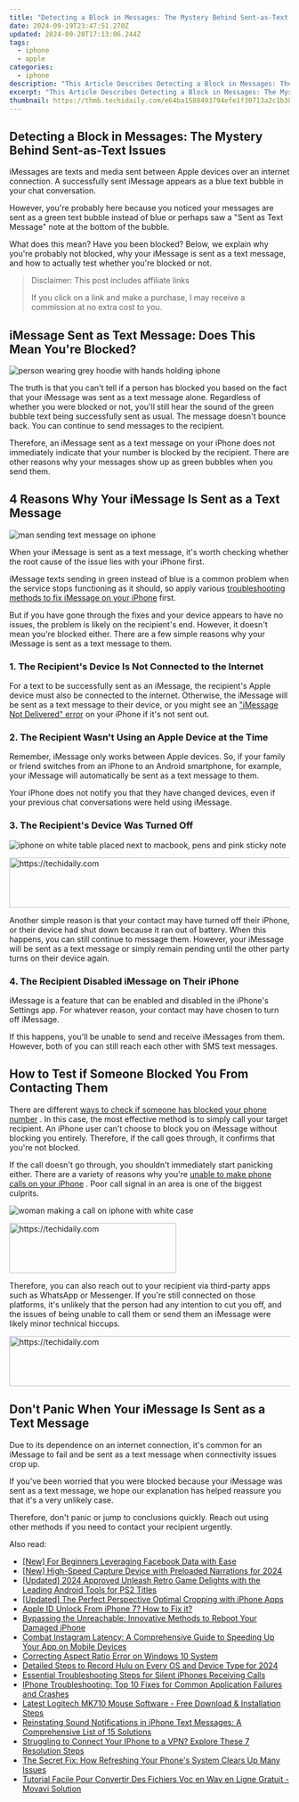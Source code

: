 ```yaml
---
title: "Detecting a Block in Messages: The Mystery Behind Sent-as-Text Issues"
date: 2024-09-19T23:47:51.270Z
updated: 2024-09-20T17:13:06.244Z
tags:
  - iphone
  - apple
categories:
  - iphone
description: "This Article Describes Detecting a Block in Messages: The Mystery Behind Sent-as-Text Issues"
excerpt: "This Article Describes Detecting a Block in Messages: The Mystery Behind Sent-as-Text Issues"
thumbnail: https://thmb.techidaily.com/e64ba1588493794efe1f30713a2c1b387c63e2ee11d657d48f4608e17ab1d777.jpg
---
```


## Detecting a Block in Messages: The Mystery Behind Sent-as-Text Issues

 iMessages are texts and media sent between Apple devices over an internet connection. A successfully sent iMessage appears as a blue text bubble in your chat conversation.

 However, you're probably here because you noticed your messages are sent as a green text bubble instead of blue or perhaps saw a "Sent as Text Message" note at the bottom of the bubble.

 What does this mean? Have you been blocked? Below, we explain why you're probably not blocked, why your iMessage is sent as a text message, and how to actually test whether you're blocked or not.

>  Disclaimer: This post includes affiliate links
>
>  If you click on a link and make a purchase, I may receive a commission at no extra cost to you.
>

## iMessage Sent as Text Message: Does This Mean You're Blocked?

![person wearing grey hoodie with hands holding iphone](https://static1.makeuseofimages.com/wordpress/wp-content/uploads/2022/11/2-1.jpg)

 The truth is that you can't tell if a person has blocked you based on the fact that your iMessage was sent as a text message alone. Regardless of whether you were blocked or not, you'll still hear the sound of the green bubble text being successfully sent as usual. The message doesn't bounce back. You can continue to send messages to the recipient.

 Therefore, an iMessage sent as a text message on your iPhone does not immediately indicate that your number is blocked by the recipient. There are other reasons why your messages show up as green bubbles when you send them.

## 4 Reasons Why Your iMessage Is Sent as a Text Message

![man sending text message on iphone](https://static1.makeuseofimages.com/wordpress/wp-content/uploads/2022/11/1-2.jpg)

 When your iMessage is sent as a text message, it's worth checking whether the root cause of the issue lies with your iPhone first.

 iMessage texts sending in green instead of blue is a common problem when the service stops functioning as it should, so apply various [troubleshooting methods to fix iMessage on your iPhone](https://www.makeuseof.com/tag/imessage-not-working-on-mac-iphone-ipad/) first.

 But if you have gone through the fixes and your device appears to have no issues, the problem is likely on the recipient's end. However, it doesn't mean you're blocked either. There are a few simple reasons why your iMessage is sent as a text message to them.

### 1\. The Recipient's Device Is Not Connected to the Internet

 For a text to be successfully sent as an iMessage, the recipient's Apple device must also be connected to the internet. Otherwise, the iMessage will be sent as a text message to their device, or you might see an ["iMessage Not Delivered" error](https://www.makeuseof.com/tag/fix-imessage-not-delivered/) on your iPhone if it's not sent out.

### 2\. The Recipient Wasn't Using an Apple Device at the Time

 Remember, iMessage only works between Apple devices. So, if your family or friend switches from an iPhone to an Android smartphone, for example, your iMessage will automatically be sent as a text message to them.

 Your iPhone does not notify you that they have changed devices, even if your previous chat conversations were held using iMessage.

### 3\. The Recipient's Device Was Turned Off

![iphone on white table placed next to macbook, pens and pink sticky note](https://static1.makeuseofimages.com/wordpress/wp-content/uploads/2022/11/4.jpg)

<!-- affiliate ads begin -->
<a href="https://ephamedtechinc.pxf.io/c/5597632/2136613/26400" target="_top" id="2136613">
  <img src="//a.impactradius-go.com/display-ad/26400-2136613" border="0" alt="https://techidaily.com" width="728" height="90"/>
</a>
<img height="0" width="0" src="https://ephamedtechinc.pxf.io/i/5597632/2136613/26400" style="position:absolute;visibility:hidden;" border="0" />
<!-- affiliate ads end -->

 Another simple reason is that your contact may have turned off their iPhone, or their device had shut down because it ran out of battery. When this happens, you can still continue to message them. However, your iMessage will be sent as a text message or simply remain pending until the other party turns on their device again.

### 4\. The Recipient Disabled iMessage on Their iPhone

 iMessage is a feature that can be enabled and disabled in the iPhone's Settings app. For whatever reason, your contact may have chosen to turn off iMessage.

 If this happens, you'll be unable to send and receive iMessages from them. However, both of you can still reach each other with SMS text messages.

## How to Test if Someone Blocked You From Contacting Them

 There are different [ways to check if someone has blocked your phone number](https://www.makeuseof.com/find-out-if-someone-blocked-your-phone-number/) . In this case, the most effective method is to simply call your target recipient. An iPhone user can't choose to block you on iMessage without blocking you entirely. Therefore, if the call goes through, it confirms that you're not blocked.

 If the call doesn't go through, you shouldn't immediately start panicking either. There are a variety of reasons why you're [unable to make phone calls on your iPhone](https://www.makeuseof.com/how-to-fix-iphone-cant-make-calls/) . Poor call signal in an area is one of the biggest culprits.

![woman making a call on iphone with white case](https://static1.makeuseofimages.com/wordpress/wp-content/uploads/2022/11/3-1.jpg)

<!-- affiliate ads begin -->
<a href="https://aligracehair.sjv.io/c/5597632/2135400/19272" target="_top" id="2135400">
  <img src="//a.impactradius-go.com/display-ad/19272-2135400" border="0" alt="https://techidaily.com" width="300" height="90"/>
</a>
<img height="0" width="0" src="https://aligracehair.sjv.io/i/5597632/2135400/19272" style="position:absolute;visibility:hidden;" border="0" />
<!-- affiliate ads end -->

 Therefore, you can also reach out to your recipient via third-party apps such as WhatsApp or Messenger. If you're still connected on those platforms, it's unlikely that the person had any intention to cut you off, and the issues of being unable to call them or send them an iMessage were likely minor technical hiccups.

<!-- affiliate ads begin -->
<a href="https://appsumo.8odi.net/c/5597632/2100537/7443" target="_top" id="2100537">
  <img src="//a.impactradius-go.com/display-ad/7443-2100537" border="0" alt="https://techidaily.com" width="728" height="90"/>
</a>
<img height="0" width="0" src="https://appsumo.8odi.net/i/5597632/2100537/7443" style="position:absolute;visibility:hidden;" border="0" />
<!-- affiliate ads end -->

## Don't Panic When Your iMessage Is Sent as a Text Message

 Due to its dependence on an internet connection, it's common for an iMessage to fail and be sent as a text message when connectivity issues crop up.

 If you've been worried that you were blocked because your iMessage was sent as a text message, we hope our explanation has helped reassure you that it's a very unlikely case.

 Therefore, don't panic or jump to conclusions quickly. Reach out using other methods if you need to contact your recipient urgently.

<ins class="adsbygoogle"
     style="display:block"
     data-ad-format="autorelaxed"
     data-ad-client="ca-pub-7571918770474297"
     data-ad-slot="1223367746"></ins>

<ins class="adsbygoogle"
     style="display:block"
     data-ad-client="ca-pub-7571918770474297"
     data-ad-slot="8358498916"
     data-ad-format="auto"
     data-full-width-responsive="true"></ins>

<span class="atpl-alsoreadstyle">Also read:</span>
<div><ul>
<li><a href="https://facebook-clips.techidaily.com/new-for-beginners-leveraging-facebook-data-with-ease/"><u>[New] For Beginners Leveraging Facebook Data with Ease</u></a></li>
<li><a href="https://on-screen-recording.techidaily.com/new-high-speed-capture-device-with-preloaded-narrations-for-2024/"><u>[New] High-Speed Capture Device with Preloaded Narrations for 2024</u></a></li>
<li><a href="https://screen-video-capture.techidaily.com/updated-2024-approved-unleash-retro-game-delights-with-the-leading-android-tools-for-ps2-titles/"><u>[Updated] 2024 Approved Unleash Retro Game Delights with the Leading Android Tools for PS2 Titles</u></a></li>
<li><a href="https://some-approaches.techidaily.com/updated-the-perfect-perspective-optimal-cropping-with-iphone-apps/"><u>[Updated] The Perfect Perspective Optimal Cropping with iPhone Apps</u></a></li>
<li><a href="https://apple-account.techidaily.com/apple-id-unlock-from-iphone-7-how-to-fix-it-by-drfone-ios/"><u>Apple ID Unlock From iPhone 7? How to Fix it?</u></a></li>
<li><a href="https://fox-that.techidaily.com/bypassing-the-unreachable-innovative-methods-to-reboot-your-damaged-iphone/"><u>Bypassing the Unreachable: Innovative Methods to Reboot Your Damaged iPhone</u></a></li>
<li><a href="https://fox-that.techidaily.com/combat-instagram-latency-a-comprehensive-guide-to-speeding-up-your-app-on-mobile-devices/"><u>Combat Instagram Latency: A Comprehensive Guide to Speeding Up Your App on Mobile Devices</u></a></li>
<li><a href="https://network-issues.techidaily.com/correcting-aspect-ratio-error-on-windows-10-system/"><u>Correcting Aspect Ratio Error on Windows 10 System</u></a></li>
<li><a href="https://digital-screen-recording.techidaily.com/detailed-steps-to-record-hulu-on-every-os-and-device-type-for-2024/"><u>Detailed Steps to Record Hulu on Every OS and Device Type for 2024</u></a></li>
<li><a href="https://fox-that.techidaily.com/essential-troubleshooting-steps-for-silent-iphones-receiving-calls/"><u>Essential Troubleshooting Steps for Silent iPhones Receiving Calls</u></a></li>
<li><a href="https://fox-that.techidaily.com/iphone-troubleshooting-top-10-fixes-for-common-application-failures-and-crashes/"><u>IPhone Troubleshooting: Top 10 Fixes for Common Application Failures and Crashes</u></a></li>
<li><a href="https://driver-download.techidaily.com/latest-logitech-mk710-mouse-software-free-download-and-installation-steps/"><u>Latest Logitech MK710 Mouse Software - Free Download & Installation Steps</u></a></li>
<li><a href="https://fox-that.techidaily.com/reinstating-sound-notifications-in-iphone-text-messages-a-comprehensive-list-of-15-solutions/"><u>Reinstating Sound Notifications in iPhone Text Messages: A Comprehensive List of 15 Solutions</u></a></li>
<li><a href="https://fox-that.techidaily.com/struggling-to-connect-your-iphone-to-a-vpn-explore-these-7-resolution-steps/"><u>Struggling to Connect Your IPhone to a VPN? Explore These 7 Resolution Steps</u></a></li>
<li><a href="https://fox-that.techidaily.com/the-secret-fix-how-refreshing-your-phones-system-clears-up-many-issues/"><u>The Secret Fix: How Refreshing Your Phone's System Clears Up Many Issues</u></a></li>
<li><a href="https://win-bytes.techidaily.com/tutorial-facile-pour-convertir-des-fichiers-voc-en-wav-en-ligne-gratuit-movavi-solution/"><u>Tutorial Facile Pour Convertir Des Fichiers Voc en Wav en Ligne Gratuit - Movavi Solution</u></a></li>
</ul></div>

